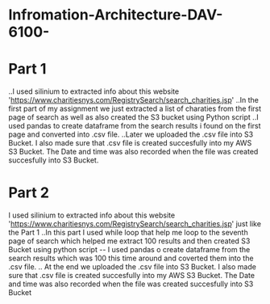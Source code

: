 # Infromation-Architecture-DAV-6100-

# Part 1 
..I used silinium to extracted info about this website 'https://www.charitiesnys.com/RegistrySearch/search_charities.jsp'
..In the first part of my assignment we just extracted a list of charaties from the first page of search as well as also created the S3 bucket  using Python script
..I used pandas to  create dataframe from the search results i found on the first page and converted into .csv file.
..Later we uploaded the .csv file into S3 Bucket. I also made sure that .csv file is created succesfully into my AWS S3 Bucket. The Date and time was also recorded when the file was created succesfully into S3 Bucket.

# Part 2
I used silinium to extracted info about this website 'https://www.charitiesnys.com/RegistrySearch/search_charities.jsp' just like the Part 1
..In this part I used while loop that help me loop to the seventh page of search which helped me extract 100 results and then created S3 Bucket using python script
-- I used pandas o create dataframe from the search results which was 100 this time around  and coverted them into the .csv file.
.. At the end we uploaded the .csv file into S3 Bucket. I also made sure that .csv file is created succesfully into my AWS S3 Bucket. The Date and time was also recorded when the file was created succesfully into S3 Bucket
